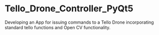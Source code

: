 # Tello_Drone_Controller_PyQt5
Developing an App for issuing commands to a Tello Drone incorporating standard tello functions and Open CV functionality. 
